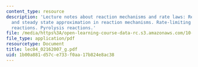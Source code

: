 ```yaml
---
content_type: resource
description: 'Lecture notes about reaction mechanisms and rate laws: Reactive intermediates
  and steady state approximation in reaction mechanisms. Rate-limiting step. Chain
  reactions. Pyrolysis reactions.'
file: /media/https%3A/open-learning-course-data-rc.s3.amazonaws.com/10-37-chemical-and-biological-reaction-engineering-spring-2007/1b00a881d57ce733f0aa17b824e8ac38_lec04_02162007_g.pdf
file_type: application/pdf
resourcetype: Document
title: lec04_02162007_g.pdf
uid: 1b00a881-d57c-e733-f0aa-17b824e8ac38
---
```

